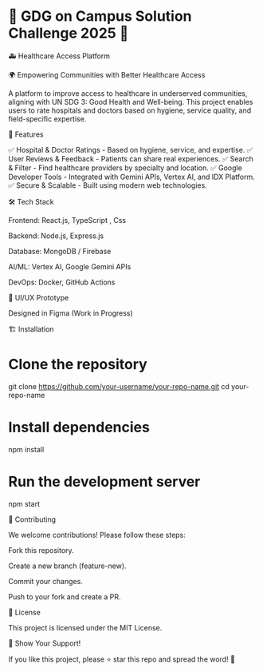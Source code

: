 # 🌟 GDG on Campus Solution Challenge 2025 🌟
🚑 Healthcare Access Platform

🌍 Empowering Communities with Better Healthcare Access

A platform to improve access to healthcare in underserved communities, aligning with UN SDG 3: Good Health and Well-being. This project enables users to rate hospitals and doctors based on hygiene, service quality, and field-specific expertise.

🚀 Features

✅ Hospital & Doctor Ratings - Based on hygiene, service, and expertise.
✅ User Reviews & Feedback - Patients can share real experiences.
✅ Search & Filter - Find healthcare providers by specialty and location.
✅ Google Developer Tools - Integrated with Gemini APIs, Vertex AI, and IDX Platform.
✅ Secure & Scalable - Built using modern web technologies.

🛠️ Tech Stack

Frontend: React.js, TypeScript , Css

Backend: Node.js, Express.js

Database: MongoDB / Firebase

AI/ML: Vertex AI, Google Gemini APIs

DevOps: Docker, GitHub Actions

🎨 UI/UX Prototype

Designed in Figma (Work in Progress)



🏗️ Installation

# Clone the repository
git clone https://github.com/your-username/your-repo-name.git
cd your-repo-name

# Install dependencies
npm install

# Run the development server
npm start

🤝 Contributing

We welcome contributions! Please follow these steps:

Fork this repository.

Create a new branch (feature-new).

Commit your changes.

Push to your fork and create a PR.

📜 License

This project is licensed under the MIT License.

🌟 Show Your Support!

If you like this project, please ⭐ star this repo and spread the word! 🚀

